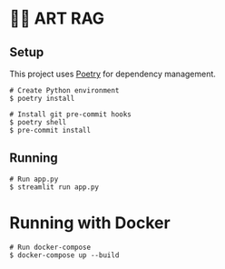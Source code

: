 # 🦜️🔗 ART RAG


## Setup

This project uses [Poetry](https://python-poetry.org/) for dependency management.

```shell
# Create Python environment
$ poetry install

# Install git pre-commit hooks
$ poetry shell
$ pre-commit install
```

## Running

```shell
# Run app.py
$ streamlit run app.py
```

# Running with Docker

```shell
# Run docker-compose
$ docker-compose up --build
```
